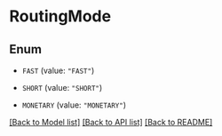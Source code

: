 # RoutingMode

## Enum


* `FAST` (value: `"FAST"`)

* `SHORT` (value: `"SHORT"`)

* `MONETARY` (value: `"MONETARY"`)


[[Back to Model list]](../README.md#documentation-for-models) [[Back to API list]](../README.md#documentation-for-api-endpoints) [[Back to README]](../README.md)


